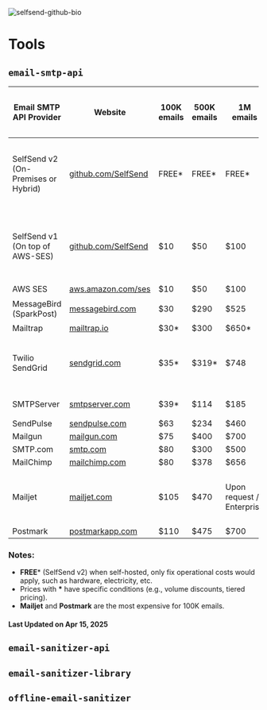 ![selfsend-github-bio](https://github.com/user-attachments/assets/66e57877-06d3-4156-b5d6-cd4a28f30c71)

# Tools

## `email-smtp-api`

| **Email SMTP API Provider** | **Website**                                                   | **100K emails** | **500K emails** | **1M emails** | Tracks Delivery | Validates Addresses Before Sending |  E2E Encryption Support 🔒🛡️  |
|-----------------------------|---------------------------------------------------------------|-----------------|-----------------|---------------|-----------------|------------------------------------|-------------------------|
| SelfSend v2 (On-Premises or Hybrid)   | [github.com/SelfSend](https://github.com/SelfSend)            |  FREE*          |  FREE*          |  FREE*        | ✅ | ✅ Unlimited real-time validations (Syntax, DNS/MX, Disposable, Role-based, Spam Trap, etc) | ✅ |
| SelfSend v1 (On top of AWS-SES) | [github.com/SelfSend](https://github.com/SelfSend)        |  $10            |  $50            |  $100         | ✅ | ✅ Unlimited real-time validations (Syntax, DNS/MX, Disposable, Role-based, Spam Trap, etc) | ✅ |
| AWS SES                     | [aws.amazon.com/ses](https://aws.amazon.com/ses/)             |  $10            |  $50            |  $100         | ❌ | ❌ | ❌ |
| MessageBird (SparkPost)     | [messagebird.com](https://www.messagebird.com/)               |  $30            |  $290           |  $525         | ✅ | 🟠 Only Spam Trap Monitoring | ❌ |
| Mailtrap                    | [mailtrap.io](https://mailtrap.io/email-api/)                 |  $30*           |  $300           |  $650*        | ✅ | ❌ | ❌ |
| Twilio SendGrid             | [sendgrid.com](https://sendgrid.com/)                         |  $35*           |  $319*          |  $748         | ✅ | 🟠 Up to 2.5K validations/month (If sending +700K emails/month) | ❌ |
| SMTPServer                  | [smtpserver.com](https://smtpserver.com/api-integration)      |  $39*           |  $114           |  $185         | ✅ | 🟠 Blacklists and DNS only | ❌ |
| SendPulse                   | [sendpulse.com](https://sendpulse.com)                        |  $63            |  $234           |  $460         | ✅ | ❌ | ❌ |
| Mailgun                     | [mailgun.com](https://www.mailgun.com/)                       |  $75            |  $400           |  $700         | ✅ | ❌ | ❌ |
| SMTP.com                    | [smtp.com](https://www.smtp.com/email-api/)                   |  $80            |  $300           |  $500         | ✅ | ❌ | ❌ |
| MailChimp                   | [mailchimp.com](https://mailchimp.com)                        |  $80            |  $378           |  $656         | ✅ | ❌ | ❌ |
| Mailjet                     | [mailjet.com](https://www.mailjet.com/products/email-api/)    |  $105           |  $470           | Upon request / Enterprise | ✅ | 🟠 Up to 2K validations/month (If sending +100K emails/month) | ❌ |
| Postmark                    | [postmarkapp.com](https://postmarkapp.com/)                   |  $110           |  $475           |  $700         | ✅ | ❌ | ❌ |

### Notes:
- **FREE*** (SelfSend v2) when self-hosted, only fix operational costs would apply, such as hardware, electricity, etc.
- Prices with **\*** have specific conditions (e.g., volume discounts, tiered pricing).
- **Mailjet** and **Postmark** are the most expensive for 100K emails.

#### Last Updated on Apr 15, 2025

## `email-sanitizer-api`

## `email-sanitizer-library`

## `offline-email-sanitizer`
